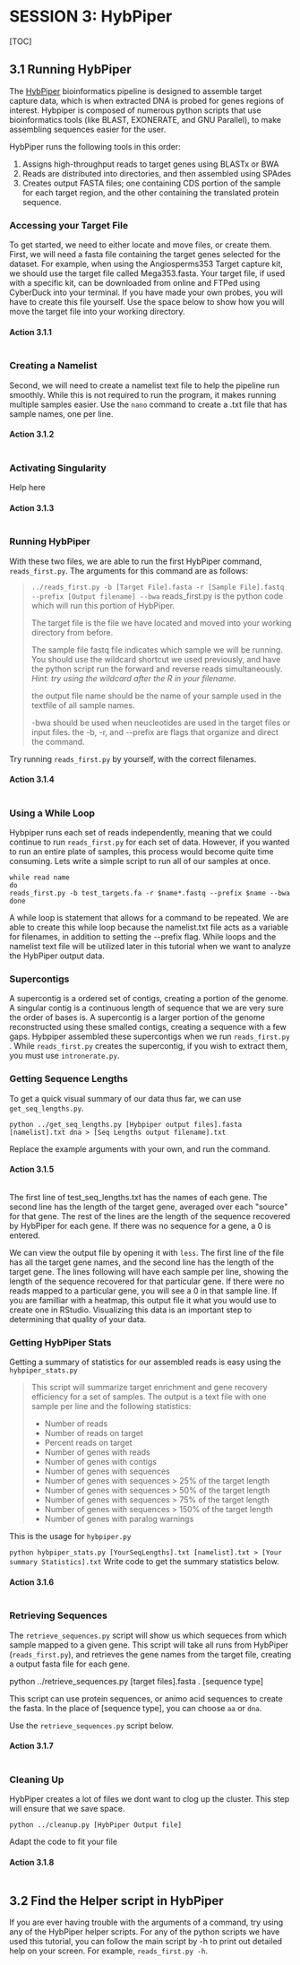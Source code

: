 # SESSION 3: HybPiper
[TOC]

## 3.1 Running HybPiper
The [HybPiper](https://github.com/mossmatters/HybPiper/blob/master/README.md) bioinformatics pipeline is designed to assemble target capture data, which is when extracted DNA is probed for genes regions of interest. Hybpiper is composed of numerous python scripts that use bioinformatics tools (like BLAST, EXONERATE, and GNU Parallel), to make assembling sequences easier for the user.

HybPiper runs the following tools in this order:
1. Assigns high-throughput reads to target genes using BLASTx or BWA
2. Reads are distributed into directories, and then assembled using SPAdes
3. Creates output FASTA files; one containing CDS portion of the sample for each target region, and the other containing the translated protein sequence.

### Accessing your Target File

To get started, we need to either locate and move files, or create them. First, we will need a fasta file containing the target genes selected for the dataset. For example, when using the Angiosperms353 Target capture kit, we should use the target file called Mega353.fasta. Your target file, if used with a specific kit, can be downloaded from online and FTPed using CyberDuck into your terminal. If you have made your own probes, you will have to create this file yourself. Use the space below to show how you will move the target file into your working directory.

#### Action 3.1.1

```

```

### Creating a Namelist

Second, we will need to create a namelist text file to help the pipeline run smoothly. While this is not required to run the program, it makes running multiple samples easier. Use the `nano` command to create a .txt file that has sample names, one per line.

#### Action 3.1.2
```

```

### Activating Singularity

Help here

#### Action 3.1.3
```

```

### Running HybPiper

With these two files, we are able to run the first HybPiper command, `reads_first.py`. The arguments for this command are as follows:

> `../reads_first.py -b [Target File].fasta -r [Sample File].fastq --prefix [Output filename] --bwa`
> reads_first.py is the python code which will run this portion of HybPiper.
> 
> The target file is the file we have located and moved into your working directory from before.
> 
> The sample file fastq file indicates which sample we will be running. You should use the wildcard shortcut we used previously, and have the python script run the forward and reverse reads simultaneously. *Hint: try using the wildcard after the R in your filename.*
> 
> the output file name should be the name of your sample used in the textfile of all sample names.
> 
> -bwa should be used when neucleotides are used in the target files or input files.
> the -b, -r, and --prefix are flags that organize and direct the command.

Try running `reads_first.py` by yourself, with the correct filenames.

#### Action 3.1.4
```

```

### Using a While Loop

Hybpiper runs each set of reads independently, meaning that we could continue to run `reads_first.py` for each set of data. However, if you wanted to run an entire plate of samples, this process would become quite time consuming. Lets write a simple script to run all of our samples at once.

```bash=
while read name 
do 
reads_first.py -b test_targets.fa -r $name*.fastq --prefix $name --bwa
done
```


A while loop is statement that allows for a command to be repeated. We are able to create this while loop because the namelist.txt file acts as a variable for filenames, in addition to setting the  --prefix flag. While loops and the namelist text file will be utilized later in this tutorial when we want to analyze the HybPiper output data.

### Supercontigs
A supercontig is a ordered set of contigs, creating a portion of the genome. A singular contig is a continuous length of sequence that we are very sure the order of bases is. A supercontig is a larger portion of the genome reconstructed using these smalled contigs, creating a sequence with a few gaps. Hybpiper assembled these supercontigs when we run `reads_first.py` . While `reads_first.py` creates the supercontig, if you wish to extract them, you must use `intronerate.py`. 

### Getting Sequence Lengths

To get a quick visual summary of our data thus far, we can use `get_seq_lengths.py`.

`python ../get_seq_lengths.py [Hybpiper output files].fasta [namelist].txt dna > [Seq Lengths output filename].txt`

Replace the example arguments with your own, and run the command.

#### Action 3.1.5
```

```
The first line of test_seq_lengths.txt has the names of each gene. The second line has the length of the target gene, averaged over each "source" for that gene. The rest of the lines are the length of the sequence recovered by HybPiper for each gene. If there was no sequence for a gene, a 0 is entered.

We can view the output file by opening it with `less`. The first line of the file has all the target gene names, and the second line has the length of the target gene. The lines following will have each sample per line, showing the length of the sequence recovered for that particular gene. If there were no reads mapped to a particular gene, you will see a 0 in that sample line. If you are familliar with a heatmap, this output file it what you would use to create one in RStudio. Visualizing this data is an important step to determining that quality of your data.

### Getting HybPiper Stats

Getting a summary of statistics for our assembled reads is easy using the `hybpiper_stats.py` 

> This script will summarize target enrichment and gene recovery efficiency for a set of samples. The output is a text file with one sample per line and the following statistics:
> 
> * Number of reads
> * Number of reads on target
> * Percent reads on target
> * Number of genes with reads
> * Number of genes with contigs
> * Number of genes with sequences
> * Number of genes with sequences > 25% of the target length
> * Number of genes with sequences > 50% of the target length
> * Number of genes with sequences > 75% of the target length
> * Number of genes with sequences > 150% of the target length
> * Number of genes with paralog warnings

This is the usage for `hybpiper.py`

`python hybpiper_stats.py [YourSeqLengths].txt [namelist].txt > [Your summary Statistics].txt`
Write code to get the summary statistics below.
#### Action 3.1.6
```

```

### Retrieving Sequences

The `retrieve_sequences.py` script will show us which sequeces from which sample mapped to a given gene. This script will take all runs from HybPiper (`reads_first.py`), and retrieves the gene names from the target file, creating a output fasta file for each gene.

python ../retrieve_sequences.py [target files].fasta . [sequence type]

This script can use protein sequences, or animo acid sequences to create the fasta. In the place of [sequence type], you can choose `aa` or `dna`.

Use the `retrieve_sequences.py` script below.
#### Action 3.1.7
```

```
### Cleaning Up

HybPiper creates a lot of files we dont want to clog up the cluster. This step will ensure that we save space. 

`python ../cleanup.py [HybPiper Output file]`

Adapt the code to fit your file

#### Action 3.1.8

```

```
## 3.2 Find the Helper script in HybPiper

If you are ever having trouble with the arguments of a command, try using any of the HybPiper helper scripts. For any of the python scripts we have used  this tutorial, you can follow the main script by -h to print out detailed help on your screen. For example, `reads_first.py -h`.







